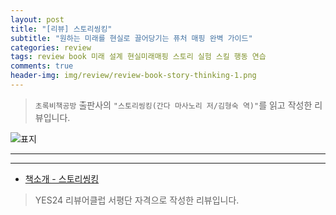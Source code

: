 ```yaml
---  
layout: post  
title: "[리뷰] 스토리씽킹"  
subtitle: "원하는 미래를 현실로 끌어당기는 퓨처 매핑 완벽 가이드"  
categories: review  
tags: review book 미래 설계 현실미래매핑 스토리 실험 스킬 행동 연습    
comments: true  
header-img: img/review/review-book-story-thinking-1.png
---  
```

  
> `초록비책공방` 출판사의 `"스토리씽킹(간다 마사노리 저/김형숙 역)"`를 읽고 작성한 리뷰입니다.  

![표지](https://theorydb.github.io/assets/img/review/review-book-story-thinking-1.png)  

---


---

* [책소개 - 스토리씽킹](http://www.yes24.com/Product/Goods/101806866)

> YES24 리뷰어클럽 서평단 자격으로 작성한 리뷰입니다.